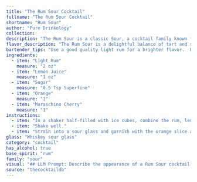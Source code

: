 ```yaml
---
title: "The Rum Sour Cocktail"
fullname: "The Rum Sour Cocktail"
shortname: "Rum Sour"
author: "Pure Drinkology"
collection:
description: "The Rum Sour is a classic Sour, a cocktail family known for its simplicity and balance of spirit, citrus, and sweetener.  Its origins are debated, but likely emerged in the 1800s, likely a rum-based adaptation of the whiskey Sour. "
flavor_description: "The Rum Sour is a delightful balance of tart and sweet. The light rum provides a smooth, mellow sweetness, while the lemon juice adds a bright, tangy acidity. The sugar balances the tartness, creating a harmonious blend.  The orange and maraschino cherry contribute a subtle citrus and cherry sweetness, rounding out the profile with a hint of nostalgia. "
bartender_tips: "Use a good quality light rum for a brighter flavor.  Freshly squeeze your lemon juice for the best tartness.  A simple syrup is easier to work with than granulated sugar.  Muddle a thin orange peel with the sugar, creating a flavorful base.  Shake well with ice, and strain into a chilled coupe glass.  Garnish with a cherry and a lemon twist. "
ingredients:
  - item: "Light Rum"
    measure: "2 oz"
  - item: "Lemon Juice"
    measure: "1 oz"
  - item: "Sugar"
    measure: "0.5 Tsp Superfine"
  - item: "Orange"
    measure: "1"
  - item: "Maraschino Cherry"
    measure: "1"
instructions:
  - item: "In a shaker half-filled with ice cubes, combine the rum, lemon juice, and sugar."
  - item: "Shake well."
  - item: "Strain into a sour glass and garnish with the orange slice and the cherry."
glass: "Whiskey sour glass"
category: "cocktail"
has_alcohol: true
base_spirit: "rum"
family: "sour"
visual: "## LLM Prompt: Describe the appearance of a Rum Sour cocktail.Imagine a classic, elegant cocktail glass filled with a refreshing, golden amber liquid.  The **Rum Sour** is a vibrant blend of:* **Light rum:** Its subtle sweetness and mellow notes add a warm, inviting hue to the drink.* **Lemon juice:** The lemon's bright acidity brings a zesty, almost translucent yellow to the mix.* **Sugar:** The simple syrup adds a touch of sparkle and contributes to the drink's overall brightness.* **Orange:** A thin, aromatic slice of orange rests on the rim of the glass, adding a touch of citrusy color and a fragrant aroma.* **Maraschino cherry:** A plump, cherry-red maraschino cherry, suspended in the drink, provides a sweet, festive pop of color.**Describe the drink's appearance in detail:*** What is the texture of the drink?  Is it smooth, frothy, or layered?* What is the dominant color?  Are there any subtle color variations within the drink?* Describe the shape and size of the cocktail glass.* How does the orange slice and maraschino cherry enhance the visual appeal of the cocktail? **Bonus:**  Can you describe the mood and feeling evoked by the appearance of the Rum Sour?  Is it refreshing, sophisticated, playful, or something else entirely? "
source: "thecocktaildb"
---
```


